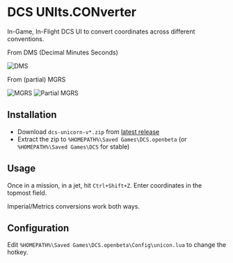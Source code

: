 DCS UNIts.CONverter
===================

In-Game, In-Flight DCS UI to convert coordinates across different conventions.

From DMS (Decimal Minutes Seconds)

![DMS](./main/docs/dms.png "DMS")

From (partial) MGRS

![MGRS](./main/docs/mgrs.png "MGRS")
![Partial MGRS](./main/docs/partial-mgrs.png "Partial MGRS")

Installation
------------

* Download `dcs-unicorn-v*.zip` from [latest release](./releases/latest)
* Extract the zip to `%HOMEPATH%\Saved Games\DCS.openbeta` (or `%HOMEPATH%\Saved Games\DCS` for stable)

Usage
-----

Once in a mission, in a jet, hit `Ctrl+Shift+Z`.
Enter coordinates in the topmost field.

Imperial/Metrics conversions work both ways.

Configuration
-------------

Edit `%HOMEPATH%\Saved Games\DCS.openbeta\Config\unicon.lua` to change the hotkey.